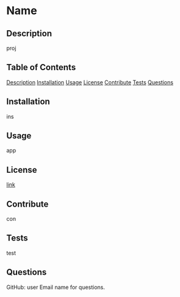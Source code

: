# Name                      

 
  
  ## Description 
  
  proj 
  
  ## Table of Contents 
  
  [Description](#description)
  [Installation](#installation)
  [Usage](#usage)
  [License](#license)
  [Contribute](#contribute)
  [Tests](#tests)
  [Questions](#questions)
   
  ## Installation
  
  ins
  
  ## Usage
  
  app
  
  ## License
  
  
  [link]()
  
  ## Contribute
  
  con
  
  ## Tests
  
  test
  
  ## Questions
  
  GitHub: user
  Email name for questions.

